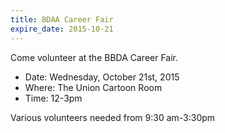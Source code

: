 ```yaml
---
title: BDAA Career Fair
expire_date: 2015-10-21
---
```


Come volunteer at the BBDA Career Fair.

- Date: Wednesday, October 21st, 2015
- Where: The Union Cartoon Room
- Time: 12-3pm

Various volunteers needed from 9:30 am-3:30pm
